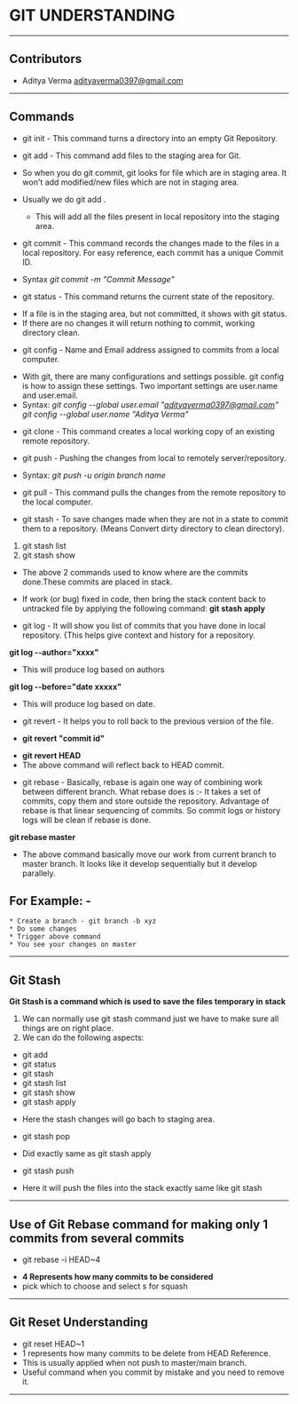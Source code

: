 # GIT UNDERSTANDING

--- 
## Contributors
- Aditya Verma <adityaverma0397@gmail.com>

---
## Commands

* git init - This command turns a directory into an empty Git Repository.

* git add - This command add files to the staging area for Git.
- So when you do git commit, git looks for file which are in staging area. It won't add modified/new files which are not in staging area.

- Usually we do git add .
	* This will add all the files present in local repository into the staging area.

* git commit - This command records the changes made to the files in a local repository. For easy reference, each commit has a unique Commit ID. 
- Syntax  _git commit -m "Commit Message"_

* git status - This command returns the current state of the repository.
- If a file is in the staging area, but not committed, it shows with git status.
- If there are no changes it will return nothing to commit, working directory clean.

* git config - Name and Email address assigned to commits from a local computer.
- With git, there are many configurations and settings possible. git config is how to assign these settings. Two important settings are user.name and user.email. 
- Syntax: _git config --global user.email "adityaverma0397@gmail.com"_  _git config --global user.name "Aditya Verma"_

* git clone - This command creates a local working copy of an existing remote repository.

* git push - Pushing the changes from local to remotely server/repository. 
- Syntax: _git push -u origin branch name_

* git pull - This command pulls the changes from the remote repository to the local computer.

* git stash - To save changes made when they are not in a state to commit them to a repository. (Means Convert dirty directory to clean directory).

1. git stash list
2. git stash show
- The above 2 commands used to know where are the commits done.These commits are placed in stack.

- If work (or bug) fixed in code, then bring the stack content back to untracked file by applying the following command:
**git stash apply**

* git log - It will show you list of commits that you have done in local repository. {This helps give context and history for a repository.

**git log --author="xxxx"**
- This will produce log based on authors

**git log --before="date xxxxx"**
- This will produce log based on date.

* git revert - It helps you to roll back to the previous version of the file.

* **git revert "commit id"**
 
- **git revert HEAD**
- The above command will reflect back to HEAD commit.

* git rebase - Basically, rebase is again one way of combining work between different branch. What rebase does is :- It takes a set of commits, copy them and store outside the repository. Advantage of rebase is that linear sequencing of commits. So commit logs or history logs will be clean if rebase is done. 

**git rebase master**
- The above command basically move our work from current branch to master branch. It looks like it develop sequentially but it develop parallely.

## For Example: -
	* Create a branch - git branch -b xyz
	* Do some changes
	* Trigger above command
	* You see your changes on master

---

## Git Stash
**Git Stash is a command which is used to save the files temporary in stack**
1. We can normally use git stash command just we have to make sure all things are on right place.
2. We can do the following aspects:
- git add
- git status
- git stash
- git stash list 
- git stash show
- git stash apply
* Here the stash changes will go bach to staging area.
- git stash pop
* Did exactly same as git stash apply
- git stash push
* Here it will push the files into the stack exactly same like git stash

---

## Use of Git Rebase command for making only 1 commits from several commits
- git rebase -i HEAD~4
* **4 Represents how many commits to be considered**
* pick which to choose and select s for squash
---

## Git Reset Understanding
* git reset HEAD~1
* 1 represents how many commits to be delete from HEAD Reference.
* This is usually applied when not push to master/main branch.
* Useful command when you commit by mistake and you need to remove it.
 ---
 